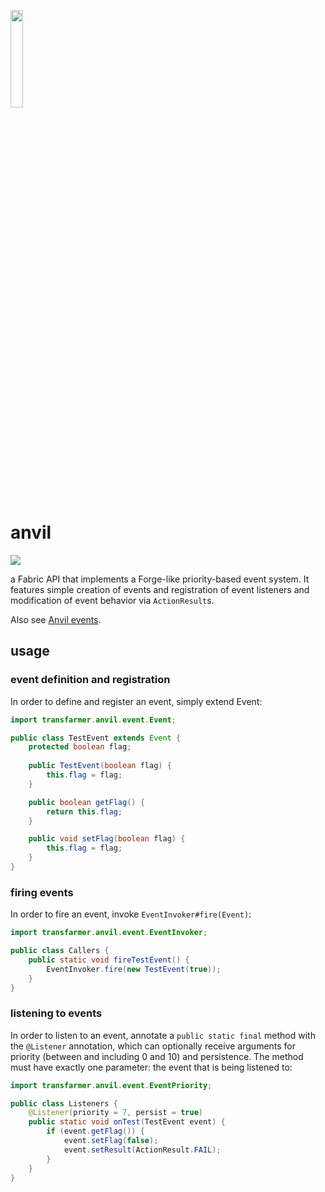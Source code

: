 <img src="https://raw.githubusercontent.com/transfarmer/anvil/1.15.2/src/main/resources/assets/anvil/logo.png" width="20%"></img>

# anvil

[![](https://jitpack.io/v/transfarmer/anvil.svg)](https://jitpack.io/#transfarmer/anvil)

a Fabric API that implements a Forge-like priority-based event system. It features simple creation of events and registration of event listeners and modification of event behavior via `ActionResult`s.

Also see [Anvil events](https://github.com/transfarmer/anvilevents).

## usage
### event definition and registration
In order to define and register an event, simply extend Event:
```java
import transfarmer.anvil.event.Event;

public class TestEvent extends Event {
    protected boolean flag;
    
    public TestEvent(boolean flag) {
        this.flag = flag;
    }

    public boolean getFlag() {
        return this.flag;
    }

    public void setFlag(boolean flag) {
        this.flag = flag;
    }
}
```

### firing events
In order to fire an event, invoke `EventInvoker#fire(Event)`:
```java
import transfarmer.anvil.event.EventInvoker;

public class Callers {
    public static void fireTestEvent() {
        EventInvoker.fire(new TestEvent(true));
    }
}
```

### listening to events
In order to listen to an event, annotate a `public static final` method with the `@Listener` annotation,
which can optionally receive arguments for priority (between and including 0 and 10) and persistence. 
The method must have exactly one parameter: the event that is being listened to:
```java
import transfarmer.anvil.event.EventPriority;

public class Listeners {
    @Listener(priority = 7, persist = true)
    public static void onTest(TestEvent event) {
        if (event.getFlag()) {
            event.setFlag(false);
            event.setResult(ActionResult.FAIL);
        }
    }
}
